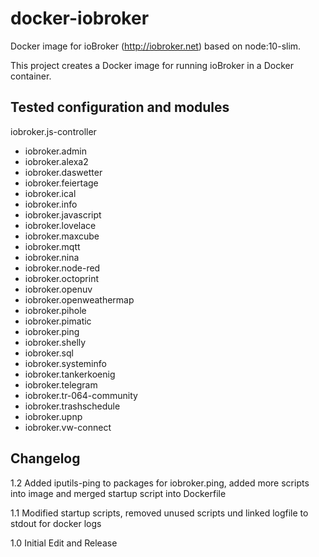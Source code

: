 # docker-iobroker
Docker image for ioBroker (http://iobroker.net) based on node:10-slim.

This project creates a Docker image for running ioBroker in a Docker container. 

## Tested configuration and modules
iobroker.js-controller
  + iobroker.admin
  + iobroker.alexa2
  + iobroker.daswetter
  + iobroker.feiertage
  + iobroker.ical
  + iobroker.info
  + iobroker.javascript
  + iobroker.lovelace
  + iobroker.maxcube
  + iobroker.mqtt
  + iobroker.nina
  + iobroker.node-red
  + iobroker.octoprint
  + iobroker.openuv
  + iobroker.openweathermap
  + iobroker.pihole
  + iobroker.pimatic
  + iobroker.ping
  + iobroker.shelly
  + iobroker.sql
  + iobroker.systeminfo
  + iobroker.tankerkoenig
  + iobroker.telegram
  + iobroker.tr-064-community
  + iobroker.trashschedule
  + iobroker.upnp
  + iobroker.vw-connect

## Changelog

1.2 Added iputils-ping to packages for iobroker.ping, added more scripts into image and merged startup script into Dockerfile

1.1 Modified startup scripts, removed unused scripts und linked logfile to stdout for docker logs

1.0 Initial Edit and Release
